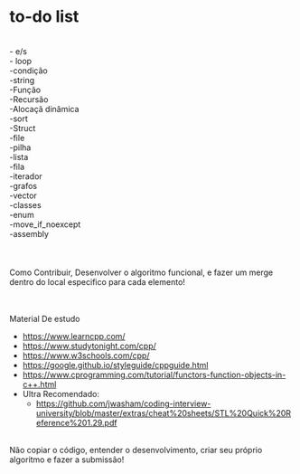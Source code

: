 <h1>to-do list</h1><br>
- e/s<br>
- loop<br>
-condição<br>
-string<br>
-Função<br>
-Recursão<br>
-Alocaçã dinâmica<br>
-sort<br>
-Struct<br>
-file<br>
-pilha<br>
-lista<br>
-fila<br>
-iterador<br>
-grafos<br>
-vector<br>
-classes<br>
-enum<br>
-move_if_noexcept<br>
-assembly<br>
<br>
<br>
<br>
Como Contribuir, Desenvolver o algoritmo funcional, e fazer um merge dentro do local especifico para cada elemento!<br><br><br>

Material De estudo<br>
- https://www.learncpp.com/ <br>
- https://www.studytonight.com/cpp/<br>
- https://www.w3schools.com/cpp/ <br>
- https://google.github.io/styleguide/cppguide.html <br>
- https://www.cprogramming.com/tutorial/functors-function-objects-in-c++.html <br>
- Ultra Recomendado:<br>
  - https://github.com/jwasham/coding-interview-university/blob/master/extras/cheat%20sheets/STL%20Quick%20Reference%201.29.pdf <br><br>
  
Não copiar o código, entender o desenvolvimento, criar seu próprio algoritmo e fazer a submissão!

